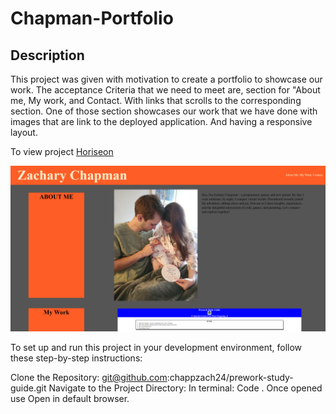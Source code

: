 # Chapman-Portfolio

## Description

This project was given with motivation to create a portfolio to showcase our work. The acceptance Criteria that we need to meet are, section for "About me, My work, and Contact. With links that scrolls to the corresponding section. One of those section showcases our work that we have done with images that are link to the deployed application. And having a responsive layout.

To view project [Horiseon](https://chappzach24.github.io/Chapman-Portfolio/)

![alt text](https://github.com/chappzach24/Chapman-Portfolio/blob/main/assets/Images/family.png)

To set up and run this project in your development environment, follow these step-by-step instructions:

Clone the Repository: git@github.com:chappzach24/prework-study-guide.git
 Navigate to the Project Directory: 
 In terminal: Code . Once opened use Open in default browser.



